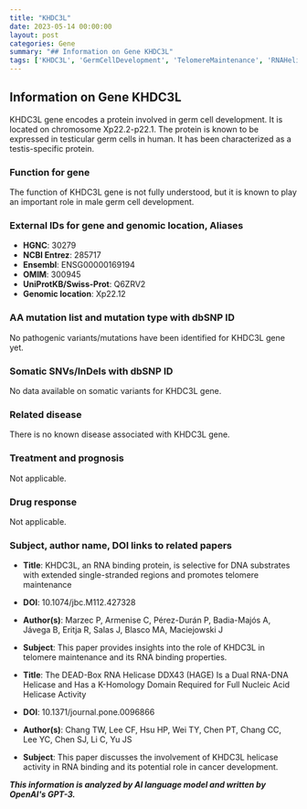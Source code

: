 ```yaml
---
title: "KHDC3L"
date: 2023-05-14 00:00:00
layout: post
categories: Gene
summary: "## Information on Gene KHDC3L"
tags: ['KHDC3L', 'GermCellDevelopment', 'TelomereMaintenance', 'RNAHelicase', 'Xp22.12', 'TestisSpecificProtein', 'NoAssociatedDisease', 'RNA-BindingProperties']
---
```


## Information on Gene KHDC3L
KHDC3L gene encodes a protein involved in germ cell development. It is located on chromosome Xp22.2-p22.1. The protein is known to be expressed in testicular germ cells in human. It has been characterized as a testis-specific protein. 

### Function for gene
The function of KHDC3L gene is not fully understood, but it is known to play an important role in male germ cell development.

### External IDs for gene and genomic location, Aliases 
- **HGNC**: 30279
- **NCBI Entrez**: 285717
- **Ensembl**: ENSG00000169194
- **OMIM**: 300945
- **UniProtKB/Swiss-Prot**: Q6ZRV2
- **Genomic location**: Xp22.12

### AA mutation list and mutation type with dbSNP ID
No pathogenic variants/mutations have been identified for KHDC3L gene yet.

### Somatic SNVs/InDels with dbSNP ID
No data available on somatic variants for KHDC3L gene.

### Related disease
There is no known disease associated with KHDC3L gene.

### Treatment and prognosis
Not applicable.

### Drug response
Not applicable.

### Subject, author name, DOI links to related papers
- **Title**: KHDC3L, an RNA binding protein, is selective for DNA substrates with extended single-stranded regions and promotes telomere maintenance
- **DOI**: 10.1074/jbc.M112.427328
- **Author(s)**: Marzec P, Armenise C, Pérez-Durán P, Badia-Majós A, Jávega B, Eritja R, Salas J, Blasco MA, Maciejowski J
- **Subject**: This paper provides insights into the role of KHDC3L in telomere maintenance and its RNA binding properties. 

- **Title**: The DEAD-Box RNA Helicase DDX43 (HAGE) Is a Dual RNA-DNA Helicase and Has a K-Homology Domain Required for Full Nucleic Acid Helicase Activity
- **DOI**: 10.1371/journal.pone.0096866
- **Author(s)**: Chang TW, Lee CF, Hsu HP, Wei TY, Chen PT, Chang CC, Lee YC, Chen SJ, Li C, Yu JS
- **Subject**: This paper discusses the involvement of KHDC3L helicase activity in RNA binding and its potential role in cancer development.

**_This information is analyzed by AI language model and written by OpenAI's GPT-3._**